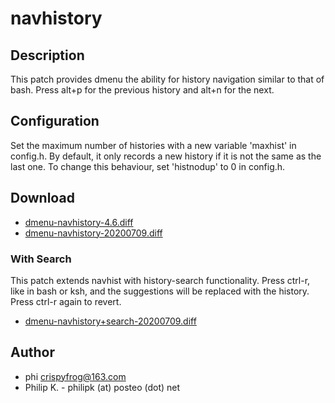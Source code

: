 navhistory
==========

Description
------------
This patch provides dmenu the ability for history navigation similar to that
of bash. Press alt+p for the previous history and alt+n for the next.

Configuration
-------------
Set the maximum number of histories with a new variable 'maxhist' in config.h.
By default, it only records a new history if it is not the same as the last one.
To change this behaviour, set 'histnodup' to 0 in config.h.

Download
--------
* [dmenu-navhistory-4.6.diff](dmenu-navhistory-4.6.diff)
* [dmenu-navhistory-20200709.diff](dmenu-navhistory-20200709.diff)

### With Search
This patch extends navhist with history-search functionality. Press
ctrl-r, like in bash or ksh, and the suggestions will be replaced with
the history. Press ctrl-r again to revert.

* [dmenu-navhistory+search-20200709.diff](dmenu-navhistory+search-20200709.diff)


Author
------
* phi <crispyfrog@163.com>
* Philip K. - philipk (at) posteo (dot) net
